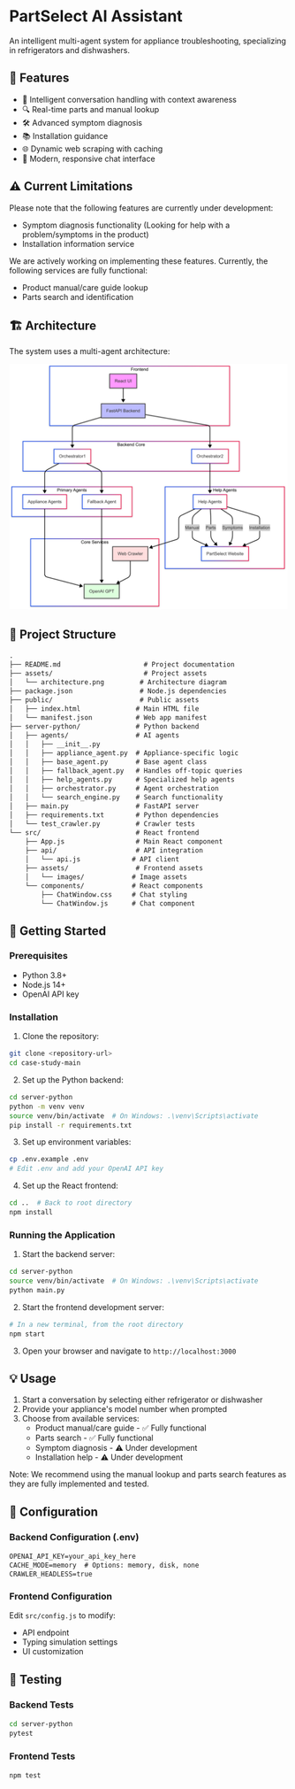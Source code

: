 # PartSelect AI Assistant

An intelligent multi-agent system for appliance troubleshooting, specializing in refrigerators and dishwashers.

## 🌟 Features

- 🤖 Intelligent conversation handling with context awareness
- 🔍 Real-time parts and manual lookup
- 🛠️ Advanced symptom diagnosis
- 📚 Installation guidance
- 🌐 Dynamic web scraping with caching
- 💬 Modern, responsive chat interface

## ⚠️ Current Limitations

Please note that the following features are currently under development:
- Symptom diagnosis functionality (Looking for help with a problem/symptoms in the product)
- Installation information service

We are actively working on implementing these features. Currently, the following services are fully functional:
- Product manual/care guide lookup
- Parts search and identification

## 🏗️ Architecture

The system uses a multi-agent architecture:

![Architecture Diagram](assets/architecture.png)

## 📁 Project Structure

```
.
├── README.md                     # Project documentation
├── assets/                       # Project assets
│   └── architecture.png         # Architecture diagram
├── package.json                 # Node.js dependencies
├── public/                      # Public assets
│   ├── index.html              # Main HTML file
│   └── manifest.json           # Web app manifest
├── server-python/              # Python backend
│   ├── agents/                 # AI agents
│   │   ├── __init__.py
│   │   ├── appliance_agent.py  # Appliance-specific logic
│   │   ├── base_agent.py       # Base agent class
│   │   ├── fallback_agent.py   # Handles off-topic queries
│   │   ├── help_agents.py      # Specialized help agents
│   │   ├── orchestrator.py     # Agent orchestration
│   │   └── search_engine.py    # Search functionality
│   ├── main.py                 # FastAPI server
│   ├── requirements.txt        # Python dependencies
│   └── test_crawler.py         # Crawler tests
└── src/                        # React frontend
    ├── App.js                  # Main React component
    ├── api/                    # API integration
    │   └── api.js             # API client
    ├── assets/                 # Frontend assets
    │   └── images/            # Image assets
    └── components/            # React components
        ├── ChatWindow.css     # Chat styling
        └── ChatWindow.js      # Chat component
```

## 🚀 Getting Started

### Prerequisites

- Python 3.8+
- Node.js 14+
- OpenAI API key

### Installation

1. Clone the repository:
```bash
git clone <repository-url>
cd case-study-main
```

2. Set up the Python backend:
```bash
cd server-python
python -m venv venv
source venv/bin/activate  # On Windows: .\venv\Scripts\activate
pip install -r requirements.txt
```

3. Set up environment variables:
```bash
cp .env.example .env
# Edit .env and add your OpenAI API key
```

4. Set up the React frontend:
```bash
cd ..  # Back to root directory
npm install
```

### Running the Application

1. Start the backend server:
```bash
cd server-python
source venv/bin/activate  # On Windows: .\venv\Scripts\activate
python main.py
```

2. Start the frontend development server:
```bash
# In a new terminal, from the root directory
npm start
```

3. Open your browser and navigate to `http://localhost:3000`

## 💡 Usage

1. Start a conversation by selecting either refrigerator or dishwasher
2. Provide your appliance's model number when prompted
3. Choose from available services:
   - Product manual/care guide - ✅ Fully functional
   - Parts search - ✅ Fully functional
   - Symptom diagnosis - ⚠️ Under development
   - Installation help - ⚠️ Under development

Note: We recommend using the manual lookup and parts search features as they are fully implemented and tested.

## 🔧 Configuration

### Backend Configuration (.env)
```
OPENAI_API_KEY=your_api_key_here
CACHE_MODE=memory  # Options: memory, disk, none
CRAWLER_HEADLESS=true
```

### Frontend Configuration
Edit `src/config.js` to modify:
- API endpoint
- Typing simulation settings
- UI customization

## 🧪 Testing

### Backend Tests
```bash
cd server-python
pytest
```

### Frontend Tests
```bash
npm test
```
